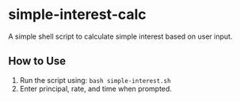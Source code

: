 # simple-interest-calc
A simple shell script to calculate simple interest based on user input.

## How to Use
1. Run the script using: `bash simple-interest.sh`
2. Enter principal, rate, and time when prompted.

